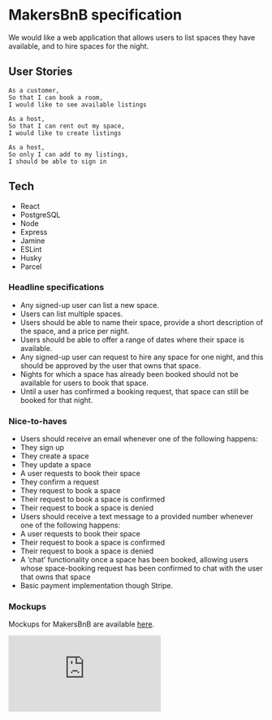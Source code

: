 


# MakersBnB specification

We would like a web application that allows users to list spaces they have available, and to hire spaces for the night.


## User Stories
```
As a customer,
So that I can book a room,
I would like to see available listings

As a host,
So that I can rent out my space,
I would like to create listings

As a host,
So only I can add to my listings,
I should be able to sign in
```

## Tech
- React
- PostgreSQL
- Node
- Express
- Jamine
- ESLint
- Husky
- Parcel

### Headline specifications

- Any signed-up user can list a new space.
- Users can list multiple spaces.
- Users should be able to name their space, provide a short description of the space, and a price per night.
- Users should be able to offer a range of dates where their space is available.
- Any signed-up user can request to hire any space for one night, and this should be approved by the user that owns that space.
- Nights for which a space has already been booked should not be available for users to book that space.
- Until a user has confirmed a booking request, that space can still be booked for that night.

### Nice-to-haves

- Users should receive an email whenever one of the following happens:
 - They sign up
 - They create a space
 - They update a space
 - A user requests to book their space
 - They confirm a request
 - They request to book a space
 - Their request to book a space is confirmed
 - Their request to book a space is denied
- Users should receive a text message to a provided number whenever one of the following happens:
 - A user requests to book their space
 - Their request to book a space is confirmed
 - Their request to book a space is denied
- A ‘chat’ functionality once a space has been booked, allowing users whose space-booking request has been confirmed to chat with the user that owns that space
- Basic payment implementation though Stripe.

### Mockups

Mockups for MakersBnB are available [here](https://github.com/makersacademy/course/blob/master/makersbnb/makers_bnb_images/MakersBnB_mockups.pdf).

![Tracking pixel](https://githubanalytics.herokuapp.com/course/makersbnb/specification_and_mockups.md)
